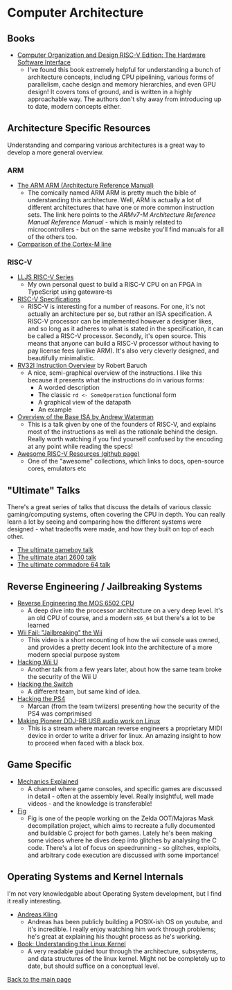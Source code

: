 # Computer Architecture

## Books

- [Computer Organization and Design RISC-V Edition: The Hardware Software Interface](https://www.amazon.co.uk/Computer-Organization-Design-RISC-V-Architecture/dp/0128122757/)
  - I've found this book extremely helpful for understanding a bunch of architecture concepts, including CPU pipelining, various forms of parallelism, cache design and memory hierarchies, and even GPU design! It covers tons of ground, and is written in a highly approachable way. The authors don't shy away from introducing up to date, modern concepts either.

## Architecture Specific Resources

Understanding and comparing various architectures is a great way to develop a more general overview.

### ARM

- [The ARM ARM (Architecture Reference Manual)](https://developer.arm.com/documentation/#sort=relevancy&f:@navigationhierarchiesproducts=[Architectures,CPU%20Architecture,M-Profile,Armv7-M])
  - The comically named ARM ARM is pretty much the bible of understanding this architecture. Well, ARM is actually a lot of different architectures that have one or more common instruction sets. The link here points to the *ARMv7-M Architecture Reference Manual Reference Manual* - which is mainly related to microcontrollers - but on the same website you'll find manuals for all of the others too.
- [Comparison of the Cortex-M line](./cortex-m.md)

### RISC-V

- [LLJS RISC-V Series](https://www.youtube.com/playlist?list=PLP29wDx6QmW4sXTvFYgbHrLygqH8_oNEH)
  - My own personal quest to build a RISC-V CPU on an FPGA in TypeScript using gateware-ts
- [RISC-V Specifications](https://riscv.org/technical/specifications/)
  - RISC-V is interesting for a number of reasons. For one, it's not actually an architecture per se, but rather an ISA specification. A RISC-V processor can be implemented however a designer likes, and so long as it adheres to what is stated in the specification, it can be called a RISC-V processor. Secondly, it's open source. This means that anyone can build a RISC-V processor without having to pay license fees (unlike ARM). It's also very cleverly designed, and beautifully minimalistic.
- [RV32I Instruction Overview](https://raw.githubusercontent.com/RobertBaruch/lmarv/master/lmarv-1/riscv-instructions-book/instr.pdf) by Robert Baruch
  - A nice, semi-graphical overview of the instructions. I like this because it presents what the instructions do in various forms:
    - A worded description
    - The classic `rd <- SomeOperation` functional form
    - A graphical view of the datapath
    - An example
- [Overview of the Base ISA by Andrew Waterman](https://www.youtube.com/watch?v=XWuZSQ6lJlo)
  - This is a talk given by one of the founders of RISC-V, and explains most of the instructions as well as the rationale behind the design. Really worth watching if you find yourself confused by the encoding at any point while reading the specs!
- [Awesome RISC-V Resources (github page)](https://github.com/suryakantamangaraj/AwesomeRISC-VResources)
  - One of the "awesome" collections, which links to docs, open-source cores, emulators etc

## "Ultimate" Talks

There's a great series of talks that discuss the details of various classic gaming/computing systems, often covering the CPU in depth. You can really learn a lot by seeing and comparing how the different systems were designed - what tradeoffs were made, and how they built on top of each other.

- [The ultimate gameboy talk](https://www.youtube.com/watch?v=HyzD8pNlpwI)
- [The ultimate atari 2600 talk](https://www.youtube.com/watch?v=qvpwf50a48E)
- [The ultimate commadore 64 talk](https://www.youtube.com/watch?v=ZsRRCnque2E)

## Reverse Engineering / Jailbreaking Systems

- [Reverse Engineering the MOS 6502 CPU](https://www.youtube.com/watch?v=fWqBmmPQP40)
  - A deep dive into the processor architecture on a very deep level. It's an old CPU of course, and a modern `x86_64` but there's a lot to be learned
- [Wii Fail: "Jailbreaking" the Wii](https://www.youtube.com/watch?v=0rjaiNIc4W8)
  - This video is a short recounting of how the wii console was owned, and provides a pretty decent look into the architecture of a more modern special purpose system
- [Hacking Wii U](https://www.youtube.com/watch?v=oss_dwj-IkE)
  - Another talk from a few years later, about how the same team broke the security of the Wii U
- [Hacking the Switch](https://www.youtube.com/watch?v=Ec4NgWRE8ik)
  - A different team, but same kind of idea.
- [Hacking the PS4](https://www.youtube.com/watch?v=QMiubC6LdTA)
  - Marcan (from the team twiizers) presenting how the security of the PS4 was comprimised
- [Making Pioneer DDJ-RB USB audio work on Linux](https://www.youtube.com/watch?v=cUVuTBH51GY)
  - This is a stream where marcan reverse engineers a proprietary MIDI device in order to write a driver for linux. An amazing insight to how to proceed when faced with a black box.

## Game Specific

- [Mechanics Explained](https://www.youtube.com/channel/UCwRqWnW5ZkVaP_lZF7caZ-g)
  - A channel where game consoles, and specific games are discussed in detail - often at the assembly level. Really insightful, well made videos - and the knowledge is transferable!
- [Fig](https://www.youtube.com/channel/UCHcxE9An6Lusrphb_Slmm1A)
  - Fig is one of the people working on the Zelda OOT/Majoras Mask decompilation project, which aims to recreate a fully documented and buildable C project for both games. Lately he's been making some videos where he dives deep into glitches by analysing the C code. There's a lot of focus on speedrunning - so glitches, exploits, and arbitrary code execution are discussed with some importance!

## Operating Systems and Kernel Internals

I'm not very knowledgable about Operating System development, but I find it really interesting. 

- [Andreas Kling](https://www.youtube.com/channel/UC3ts8coMP645hZw9JSD3pqQ)
  - Andreas has been publicly building a POSIX-ish OS on youtube, and it's incredible. I really enjoy watching him work through problems; he's great at explaining his thought process as he's working.
- [Book: Understanding the Linux Kernel](https://www.amazon.com/Understanding-Linux-Kernel-Third-Daniel/dp/0596005652) 
  - A very readable guided tour through the architecture, subsystems, and data structures of the linux kernel. Might not be completely up to date, but should suffice on a conceptual level.

[Back to the main page](./README.md)
